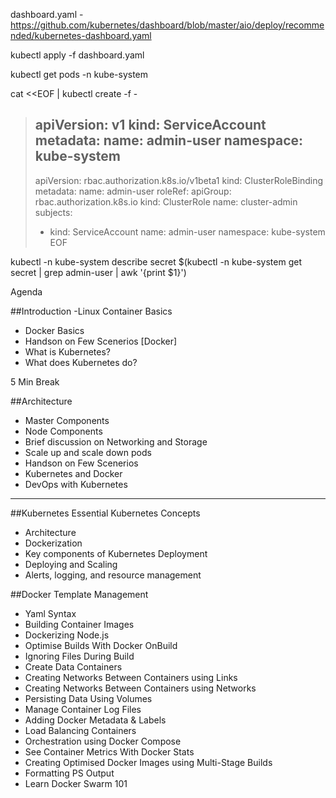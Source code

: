 dashboard.yaml - https://github.com/kubernetes/dashboard/blob/master/aio/deploy/recommended/kubernetes-dashboard.yaml

kubectl apply -f dashboard.yaml

kubectl get pods -n kube-system

cat <<EOF | kubectl create -f -
> apiVersion: v1
> kind: ServiceAccount
> metadata:
>   name: admin-user
>   namespace: kube-system
> ---
> apiVersion: rbac.authorization.k8s.io/v1beta1
> kind: ClusterRoleBinding
> metadata:
>   name: admin-user
> roleRef:
>   apiGroup: rbac.authorization.k8s.io
>   kind: ClusterRole
>   name: cluster-admin
> subjects:
> - kind: ServiceAccount
>   name: admin-user
>   namespace: kube-system
> EOF


 kubectl -n kube-system describe secret $(kubectl -n kube-system get secret | grep admin-user | awk '{print $1}')
 
 

Agenda

##Introduction 
-Linux Container Basics 
- Docker Basics 
- Handson on Few Scenerios [Docker] 
- What is Kubernetes? 
- What does Kubernetes do? 

5 Min Break 

##Architecture 
- Master Components 
- Node Components 
- Brief discussion on Networking and Storage 
- Scale up and scale down pods 
- Handson on Few Scenerios 
- Kubernetes and Docker 
- DevOps with Kubernetes 

-----------------------------------------------------------------

##Kubernetes	Essential Kubernetes Concepts
- Architecture
- Dockerization
- Key components of Kubernetes Deployment
- Deploying and Scaling
- Alerts, logging, and resource management
 
##Docker	Template Management
- Yaml Syntax
- Building Container Images
- Dockerizing Node.js
- Optimise Builds With Docker OnBuild
- Ignoring Files During Build
- Create Data Containers
- Creating Networks Between Containers using Links
- Creating Networks Between Containers using Networks
- Persisting Data Using Volumes
- Manage Container Log Files
- Adding Docker Metadata & Labels
- Load Balancing Containers
- Orchestration using Docker Compose
- See Container Metrics With Docker Stats
- Creating Optimised Docker Images using Multi-Stage Builds
- Formatting PS Output
- Learn Docker Swarm 101
